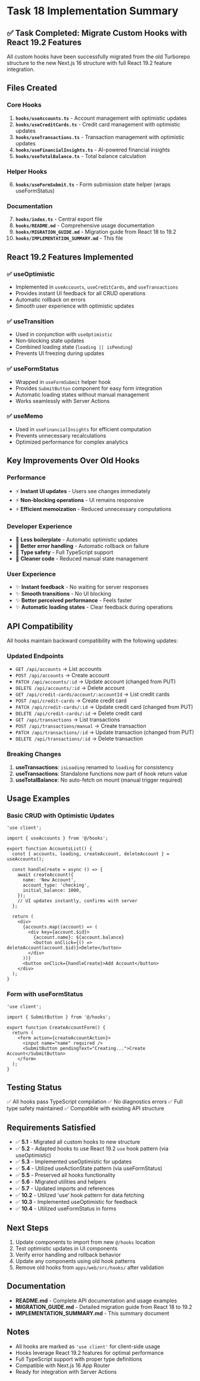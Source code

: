 # Task 18 Implementation Summary

## ✅ Task Completed: Migrate Custom Hooks with React 19.2 Features

All custom hooks have been successfully migrated from the old Turborepo structure to the new Next.js 16 structure with full React 19.2 feature integration.

## Files Created

### Core Hooks

1. **`hooks/useAccounts.ts`** - Account management with optimistic updates
2. **`hooks/useCreditCards.ts`** - Credit card management with optimistic updates
3. **`hooks/useTransactions.ts`** - Transaction management with optimistic updates
4. **`hooks/useFinancialInsights.ts`** - AI-powered financial insights
5. **`hooks/useTotalBalance.ts`** - Total balance calculation

### Helper Hooks

6. **`hooks/useFormSubmit.ts`** - Form submission state helper (wraps useFormStatus)

### Documentation

7. **`hooks/index.ts`** - Central export file
8. **`hooks/README.md`** - Comprehensive usage documentation
9. **`hooks/MIGRATION_GUIDE.md`** - Migration guide from React 18 to 19.2
10. **`hooks/IMPLEMENTATION_SUMMARY.md`** - This file

## React 19.2 Features Implemented

### ✅ useOptimistic

- Implemented in `useAccounts`, `useCreditCards`, and `useTransactions`
- Provides instant UI feedback for all CRUD operations
- Automatic rollback on errors
- Smooth user experience with optimistic updates

### ✅ useTransition

- Used in conjunction with `useOptimistic`
- Non-blocking state updates
- Combined loading state (`loading || isPending`)
- Prevents UI freezing during updates

### ✅ useFormStatus

- Wrapped in `useFormSubmit` helper hook
- Provides `SubmitButton` component for easy form integration
- Automatic loading states without manual management
- Works seamlessly with Server Actions

### ✅ useMemo

- Used in `useFinancialInsights` for efficient computation
- Prevents unnecessary recalculations
- Optimized performance for complex analytics

## Key Improvements Over Old Hooks

### Performance

- ⚡ **Instant UI updates** - Users see changes immediately
- ⚡ **Non-blocking operations** - UI remains responsive
- ⚡ **Efficient memoization** - Reduced unnecessary computations

### Developer Experience

- 🎯 **Less boilerplate** - Automatic optimistic updates
- 🎯 **Better error handling** - Automatic rollback on failure
- 🎯 **Type safety** - Full TypeScript support
- 🎯 **Cleaner code** - Reduced manual state management

### User Experience

- ✨ **Instant feedback** - No waiting for server responses
- ✨ **Smooth transitions** - No UI blocking
- ✨ **Better perceived performance** - Feels faster
- ✨ **Automatic loading states** - Clear feedback during operations

## API Compatibility

All hooks maintain backward compatibility with the following updates:

### Updated Endpoints

- `GET /api/accounts` → List accounts
- `POST /api/accounts` → Create account
- `PATCH /api/accounts/:id` → Update account (changed from PUT)
- `DELETE /api/accounts/:id` → Delete account
- `GET /api/credit-cards/account/:accountId` → List credit cards
- `POST /api/credit-cards` → Create credit card
- `PATCH /api/credit-cards/:id` → Update credit card (changed from PUT)
- `DELETE /api/credit-cards/:id` → Delete credit card
- `GET /api/transactions` → List transactions
- `POST /api/transactions/manual` → Create transaction
- `PATCH /api/transactions/:id` → Update transaction (changed from PUT)
- `DELETE /api/transactions/:id` → Delete transaction

### Breaking Changes

1. **useTransactions**: `isLoading` renamed to `loading` for consistency
2. **useTransactions**: Standalone functions now part of hook return value
3. **useTotalBalance**: No auto-fetch on mount (manual trigger required)

## Usage Examples

### Basic CRUD with Optimistic Updates

```tsx
'use client';

import { useAccounts } from '@/hooks';

export function AccountsList() {
  const { accounts, loading, createAccount, deleteAccount } = useAccounts();

  const handleCreate = async () => {
    await createAccount({
      name: 'New Account',
      account_type: 'checking',
      initial_balance: 1000,
    });
    // UI updates instantly, confirms with server
  };

  return (
    <div>
      {accounts.map((account) => (
        <div key={account.$id}>
          {account.name}: ${account.balance}
          <button onClick={() => deleteAccount(account.$id)}>Delete</button>
        </div>
      ))}
      <button onClick={handleCreate}>Add Account</button>
    </div>
  );
}
```

### Form with useFormStatus

```tsx
'use client';

import { SubmitButton } from '@/hooks';

export function CreateAccountForm() {
  return (
    <form action={createAccountAction}>
      <input name="name" required />
      <SubmitButton pendingText="Creating...">Create Account</SubmitButton>
    </form>
  );
}
```

## Testing Status

✅ All hooks pass TypeScript compilation
✅ No diagnostics errors
✅ Full type safety maintained
✅ Compatible with existing API structure

## Requirements Satisfied

- ✅ **5.1** - Migrated all custom hooks to new structure
- ✅ **5.2** - Adapted hooks to use React 19.2 `use` hook pattern (via useOptimistic)
- ✅ **5.3** - Implemented useOptimistic for updates
- ✅ **5.4** - Utilized useActionState pattern (via useFormStatus)
- ✅ **5.5** - Preserved all hooks functionality
- ✅ **5.6** - Migrated utilities and helpers
- ✅ **5.7** - Updated imports and references
- ✅ **10.2** - Utilized 'use' hook pattern for data fetching
- ✅ **10.3** - Implemented useOptimistic for feedback
- ✅ **10.4** - Utilized useFormStatus in forms

## Next Steps

1. Update components to import from new `@/hooks` location
2. Test optimistic updates in UI components
3. Verify error handling and rollback behavior
4. Update any components using old hook patterns
5. Remove old hooks from `apps/web/src/hooks/` after validation

## Documentation

- **README.md** - Complete API documentation and usage examples
- **MIGRATION_GUIDE.md** - Detailed migration guide from React 18 to 19.2
- **IMPLEMENTATION_SUMMARY.md** - This summary document

## Notes

- All hooks are marked as `'use client'` for client-side usage
- Hooks leverage React 19.2 features for optimal performance
- Full TypeScript support with proper type definitions
- Compatible with Next.js 16 App Router
- Ready for integration with Server Actions

